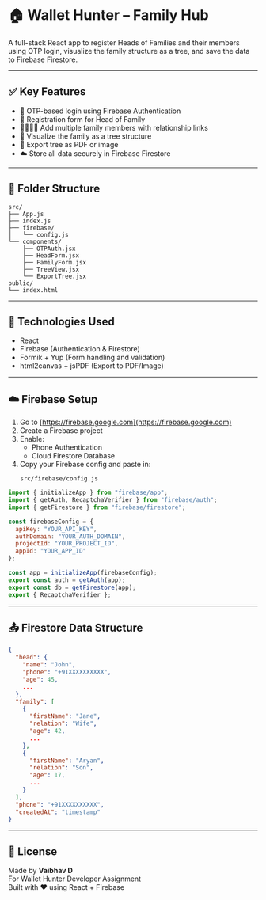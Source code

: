 # 🏠 Wallet Hunter – Family Hub

A full-stack React app to register Heads of Families and their members using OTP login, visualize the family structure as a tree, and save the data to Firebase Firestore.

---

## ✅ Key Features

- 🔐 OTP-based login using Firebase Authentication
- 👤 Registration form for Head of Family
- 👨‍👩‍👧‍👦 Add multiple family members with relationship links
- 🌳 Visualize the family as a tree structure
- 🧾 Export tree as PDF or image
- ☁️ Store all data securely in Firebase Firestore

---

## 📁 Folder Structure

```
src/
├── App.js
├── index.js
├── firebase/
│   └── config.js
└── components/
    ├── OTPAuth.jsx
    ├── HeadForm.jsx
    ├── FamilyForm.jsx
    ├── TreeView.jsx
    └── ExportTree.jsx
public/
└── index.html
```

---

## 🧩 Technologies Used

- React
- Firebase (Authentication & Firestore)
- Formik + Yup (Form handling and validation)
- html2canvas + jsPDF (Export to PDF/Image)

---

## ☁️ Firebase Setup

1. Go to [https://firebase.google.com](https://firebase.google.com)
2. Create a Firebase project
3. Enable:
   - Phone Authentication
   - Cloud Firestore Database
4. Copy your Firebase config and paste in:
   ```
   src/firebase/config.js
   ```

```js
import { initializeApp } from "firebase/app";
import { getAuth, RecaptchaVerifier } from "firebase/auth";
import { getFirestore } from "firebase/firestore";

const firebaseConfig = {
  apiKey: "YOUR_API_KEY",
  authDomain: "YOUR_AUTH_DOMAIN",
  projectId: "YOUR_PROJECT_ID",
  appId: "YOUR_APP_ID"
};

const app = initializeApp(firebaseConfig);
export const auth = getAuth(app);
export const db = getFirestore(app);
export { RecaptchaVerifier };
```

---

## 📤 Firestore Data Structure

```json
{
  "head": {
    "name": "John",
    "phone": "+91XXXXXXXXXX",
    "age": 45,
    ...
  },
  "family": [
    {
      "firstName": "Jane",
      "relation": "Wife",
      "age": 42,
      ...
    },
    {
      "firstName": "Aryan",
      "relation": "Son",
      "age": 17,
      ...
    }
  ],
  "phone": "+91XXXXXXXXXX",
  "createdAt": "timestamp"
}
```

---

## 📄 License

Made by **Vaibhav D**  
For Wallet Hunter Developer Assignment  
Built with ❤️ using React + Firebase
